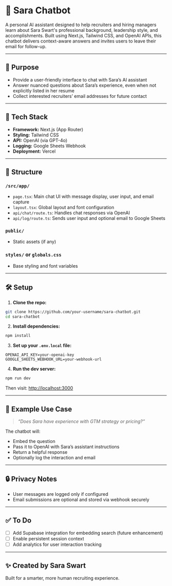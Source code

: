 # 🤖 Sara Chatbot

A personal AI assistant designed to help recruiters and hiring managers learn about Sara Swart's professional background, leadership style, and accomplishments. Built using Next.js, Tailwind CSS, and OpenAI APIs, this chatbot delivers context-aware answers and invites users to leave their email for follow-up.

---

## 🚀 Purpose

- Provide a user-friendly interface to chat with Sara’s AI assistant  
- Answer nuanced questions about Sara’s experience, even when not explicitly listed in her resume  
- Collect interested recruiters’ email addresses for future contact  

---

## 🧱 Tech Stack

- **Framework:** Next.js (App Router)  
- **Styling:** Tailwind CSS  
- **API:** OpenAI (via GPT-4o)  
- **Logging:** Google Sheets Webhook  
- **Deployment:** Vercel  

---

## 📁 Structure

### `/src/app/`

- `page.tsx`: Main chat UI with message display, user input, and email capture  
- `layout.tsx`: Global layout and font configuration  
- `api/chat/route.ts`: Handles chat responses via OpenAI  
- `api/log/route.ts`: Sends user input and optional email to Google Sheets  

### `public/`

- Static assets (if any)  

### `styles/` or `globals.css`

- Base styling and font variables  

---

## 🛠 Setup

1. **Clone the repo:**

```bash
git clone https://github.com/your-username/sara-chatbot.git
cd sara-chatbot
```

2. **Install dependencies:**

```bash
npm install
```

3. **Set up your `.env.local` file:**

```env
OPENAI_API_KEY=your-openai-key
GOOGLE_SHEETS_WEBHOOK_URL=your-webhook-url
```

4. **Run the dev server:**

```bash
npm run dev
```

Then visit: [http://localhost:3000](http://localhost:3000)

---

## 💬 Example Use Case

> _“Does Sara have experience with GTM strategy or pricing?”_

The chatbot will:
- Embed the question
- Pass it to OpenAI with Sara’s assistant instructions
- Return a helpful response
- Optionally log the interaction and email

---

## 🔒 Privacy Notes

- User messages are logged only if configured  
- Email submissions are optional and stored via webhook securely  

---

## ✅ To Do

- [ ] Add Supabase integration for embedding search (future enhancement)  
- [ ] Enable persistent session context  
- [ ] Add analytics for user interaction tracking  

---

## ✨ Created by Sara Swart

Built for a smarter, more human recruiting experience.